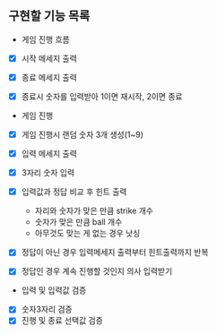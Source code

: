 ## 구현할 기능 목록
- 게임 진행 흐름
- [x] 시작 메세지 출력 
- [x] 종료 메세지 출력
- [x] 종료시 숫자를 입력받아 1이면 재시작, 2이면 종료


- 게임 진행
- [x] 게임 진행시 랜덤 숫자 3개 생성(1~9)
- [x] 입력 메세지 출력
- [x] 3자리 숫자 입력
- [x] 입력값과 정답 비교 후 힌트 출력
  - 자리와 숫자가 맞은 만큼 strike 개수
  - 숫자가 맞은 만큼 ball 개수
  - 아무것도 맞는 게 없는 경우 낫싱
- [x] 정답이 아닌 경우 입력메세지 출력부터 힌트출력까지 반복
- [x] 정답인 경우 계속 진행할 것인지 의사 입력받기


- 입력 및 입력값 검증
- [x] 숫자3자리 검증
- [x] 진행 및 종료 선택값 검증
